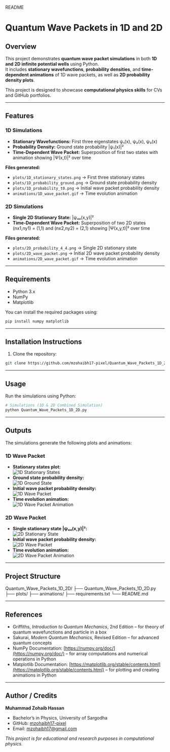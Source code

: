README

# Quantum Wave Packets in 1D and 2D

## Overview
This project demonstrates **quantum wave packet simulations** in both **1D and 2D infinite potential wells** using Python.  
It includes **stationary wavefunctions**, **probability densities**, and **time-dependent animations** of 1D wave packets, as well as **2D probability density plots**.  

This project is designed to showcase **computational physics skills** for CVs and GitHub portfolios.

---

## Features

### 1D Simulations
- **Stationary Wavefunctions:** First three eigenstates ψ₁(x), ψ₂(x), ψ₃(x)  
- **Probability Density:** Ground state probability |ψ₁(x)|²  
- **Time-Dependent Wave Packet:** Superposition of first two states with animation showing |Ψ(x,t)|² over time  

**Files generated:**  
- `plots/1D_stationary_states.png` → First three stationary states  
- `plots/1D_probability_ground.png` → Ground state probability density  
- `plots/1D_probability_t0.png` → Initial wave packet probability density  
- `animations/1D_wave_packet.gif` → Time evolution animation  

### 2D Simulations
- **Single 2D Stationary State:** |ψ₄₄(x,y)|²  
- **Time-Dependent Wave Packet:** Superposition of two 2D states (nx1,ny1) = (1,1) and (nx2,ny2) = (2,1) showing |Ψ(x,y,t)|² over time  

**Files generated:**  
- `plots/2D_probability_4_4.png` → Single 2D stationary state  
- `plots/2D_wave_packet.png` → Initial 2D wave packet probability density  
- `animations/2D_wave_packet.gif` → Time evolution animation 

---

## Requirements
- Python 3.x
- NumPy
- Matplotlib

You can install the required packages using:
```bash
pip install numpy matplotlib
```

---

## Installation Instructions

1. Clone the repository:
```bash
git clone https://github.com/mzohaibh17-pixel/Quantum_Wave_Packets_1D_2D.git
```

---

## Usage

Run the simulations using Python:

```bash
# Simulations (1D & 2D Combined Simulation)
python Quantum_Wave_Packets_1D_2D.py
```

---

## Outputs

The simulations generate the following plots and animations:

### 1D Wave Packet
- **Stationary states plot:**  
  ![1D Stationary States](plots/1D_stationary_states.png)  
- **Ground state probability density:**  
  ![1D Ground State](plots/1D_probability_ground.png)  
- **Initial wave packet probability density:**  
  ![1D Wave Packet](plots/1D_probability_t0.png)  
- **Time evolution animation:**  
  ![1D Wave Packet Animation](animations/1D_wave_packet.gif)  

### 2D Wave Packet
- **Single stationary state |ψ₄₄(x,y)|²:**  
  ![2D Stationary State](plots/2D_probability_4_4.png)  
- **Initial wave packet probability density:**  
  ![2D Wave Packet](plots/2D_wave_packet.png)  
- **Time evolution animation:**  
  ![2D Wave Packet Animation](animations/2D_wave_packet.gif)    

---

## Project Structure

Quantum_Wave_Packets_1D_2D/
 ├── Quantum_Wave_Packets_1D_2D.py
 ├── plots/
 ├── animations/
 ├── requirements.txt
 └── README.md

---

## References

- Griffiths, *Introduction to Quantum Mechanics*, 2nd Edition – for theory of quantum wavefunctions and particle in a box  
- Sakurai, *Modern Quantum Mechanics*, Revised Edition – for advanced quantum concepts  
- NumPy Documentation: [https://numpy.org/doc/](https://numpy.org/doc/) – for array computations and numerical operations in Python  
- Matplotlib Documentation: [https://matplotlib.org/stable/contents.html](https://matplotlib.org/stable/contents.html) – for plotting and creating animations in Python

---

## Author / Credits

**Muhammad Zohaib Hassan**  
- Bachelor’s in Physics, University of Sargodha  
- GitHub: [mzohaibh17-pixel](https://github.com/mzohaibh17-pixel)  
- Email: mzohaibh17@gmail.com  

*This project is for educational and research purposes in computational physics.*

